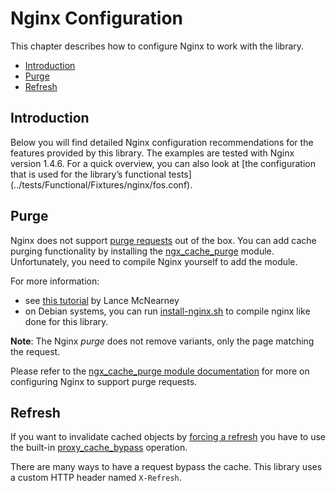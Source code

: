 Nginx Configuration
===================

This chapter describes how to configure Nginx to work with the library.

* [Introduction](#introduction)
* [Purge](#purge)
* [Refresh](#refresh)

Introduction
------------

Below you will find detailed Nginx configuration recommendations for the
features provided by this library. The examples are tested with Nginx version
1.4.6. For a quick overview, you can also look at [the configuration that is
used for the library’s functional tests] (../tests/Functional/Fixtures/nginx/fos.conf).

Purge
-----

Nginx does not support [purge requests](invalidation-introduction.md#purge) out
of the box. You can add cache purging functionality by installing the
[ngx_cache_purge](https://github.com/FRiCKLE/ngx_cache_purge) module.
Unfortunately, you need to compile Nginx yourself to add the module.

For more information:

* see [this tutorial](http://mcnearney.net/blog/2010/2/28/compiling-nginx-cache-purging-support/)
  by Lance McNearney
* on Debian systems, you can run [install-nginx.sh](../tests/install-nginx.sh)
  to compile nginx like done for this library.

**Note**: The Nginx *purge* does not remove variants, only the page matching
the request.

Please refer to the [ngx_cache_purge module documentation](https://github.com/FRiCKLE/ngx_cache_purge)
for more on configuring Nginx to support purge requests.

Refresh
-------

If you want to invalidate cached objects by [forcing a refresh](invalidation-introduction.md#refresh)
you have to use the built-in [proxy_cache_bypass](http://wiki.nginx.org/HttpProxyModule#proxy_cache_bypass)
operation.

There are many ways to have a request bypass the cache. This library uses a
custom HTTP header named `X-Refresh`.
